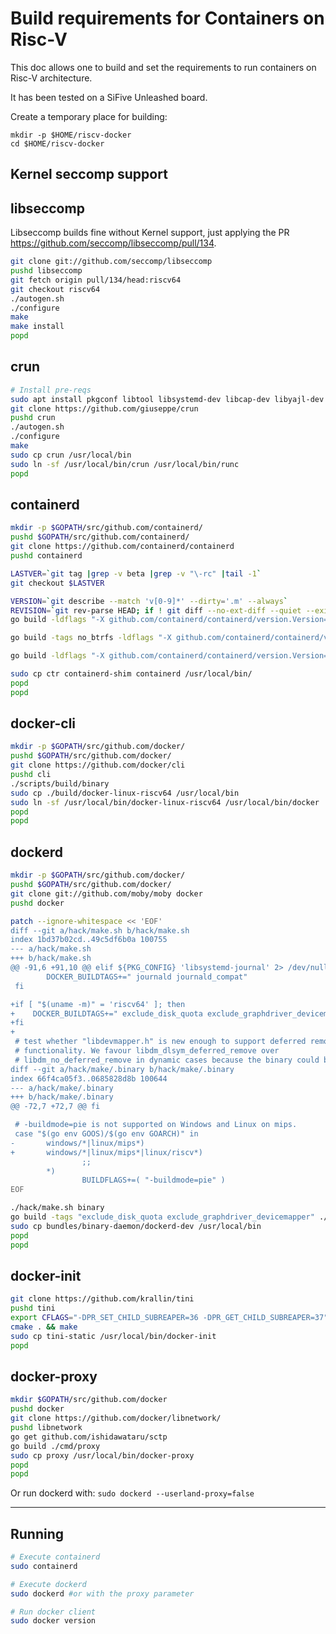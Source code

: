 # Build requirements for Containers on Risc-V

This doc allows one to build and set the requirements to run containers on Risc-V architecture.

It has been tested on a SiFive Unleashed board.

Create a temporary place for building:

```
mkdir -p $HOME/riscv-docker
cd $HOME/riscv-docker
```

## Kernel seccomp support

## libseccomp

Libseccomp builds fine without Kernel support, just applying the PR https://github.com/seccomp/libseccomp/pull/134.

```bash
git clone git://github.com/seccomp/libseccomp
pushd libseccomp
git fetch origin pull/134/head:riscv64
git checkout riscv64
./autogen.sh
./configure
make
make install
popd
```

## crun

```bash
# Install pre-reqs
sudo apt install pkgconf libtool libsystemd-dev libcap-dev libyajl-dev libselinux1-dev go-md2man libtool
git clone https://github.com/giuseppe/crun
pushd crun
./autogen.sh
./configure
make
sudo cp crun /usr/local/bin
sudo ln -sf /usr/local/bin/crun /usr/local/bin/runc
popd
```

## containerd

```bash
mkdir -p $GOPATH/src/github.com/containerd/
pushd $GOPATH/src/github.com/containerd/
git clone https://github.com/containerd/containerd
pushd containerd

LASTVER=`git tag |grep -v beta |grep -v "\-rc" |tail -1`
git checkout $LASTVER

VERSION=`git describe --match 'v[0-9]*' --dirty='.m' --always`
REVISION=`git rev-parse HEAD; if ! git diff --no-ext-diff --quiet --exit-code; then echo .m; fi`
go build -ldflags "-X github.com/containerd/containerd/version.Version=$VERSION -X github.com/containerd/containerd/version.Revision=$REVISION -X github.com/containerd/containerd/version.Package=./cmd/ctr -s -w" ./cmd/ctr

go build -tags no_btrfs -ldflags "-X github.com/containerd/containerd/version.Version=$VERSION -X github.com/containerd/containerd/version.Revision=$REVISION -X github.com/containerd/containerd/version.Package=./cmd/containerd -s -w" ./cmd/containerd

go build -ldflags "-X github.com/containerd/containerd/version.Version=$VERSION -X github.com/containerd/containerd/version.Revision=$REVISION -X github.com/containerd/containerd/version.Package=./cmd/containerd-shim -extldflags "-static" -s -w" ./cmd/containerd-shim

sudo cp ctr containerd-shim containerd /usr/local/bin/
popd
popd
```

## docker-cli

```bash
mkdir -p $GOPATH/src/github.com/docker/
pushd $GOPATH/src/github.com/docker/
git clone https://github.com/docker/cli
pushd cli
./scripts/build/binary
sudo cp ./build/docker-linux-riscv64 /usr/local/bin
sudo ln -sf /usr/local/bin/docker-linux-riscv64 /usr/local/bin/docker
popd
popd
```

## dockerd

```bash
mkdir -p $GOPATH/src/github.com/docker/
pushd $GOPATH/src/github.com/docker/
git clone git://github.com/moby/moby docker
pushd docker

patch --ignore-whitespace << 'EOF'
diff --git a/hack/make.sh b/hack/make.sh
index 1bd37b02cd..49c5df6b0a 100755
--- a/hack/make.sh
+++ b/hack/make.sh
@@ -91,6 +91,10 @@ elif ${PKG_CONFIG} 'libsystemd-journal' 2> /dev/null ; then
        DOCKER_BUILDTAGS+=" journald journald_compat"
 fi

+if [ "$(uname -m)" = 'riscv64' ]; then
+    DOCKER_BUILDTAGS+=" exclude_disk_quota exclude_graphdriver_devicemapper"
+fi
+
 # test whether "libdevmapper.h" is new enough to support deferred remove
 # functionality. We favour libdm_dlsym_deferred_remove over
 # libdm_no_deferred_remove in dynamic cases because the binary could be shipped
diff --git a/hack/make/.binary b/hack/make/.binary
index 66f4ca05f3..0685828d8b 100644
--- a/hack/make/.binary
+++ b/hack/make/.binary
@@ -72,7 +72,7 @@ fi

 # -buildmode=pie is not supported on Windows and Linux on mips.
 case "$(go env GOOS)/$(go env GOARCH)" in
-       windows/*|linux/mips*)
+       windows/*|linux/mips*|linux/riscv*)
                ;;
        *)
                BUILDFLAGS+=( "-buildmode=pie" )
EOF

./hack/make.sh binary
go build -tags "exclude_disk_quota exclude_graphdriver_devicemapper" ./cmd/dockerd/
sudo cp bundles/binary-daemon/dockerd-dev /usr/local/bin
popd
popd
```

## docker-init

```bash
git clone https://github.com/krallin/tini
pushd tini
export CFLAGS="-DPR_SET_CHILD_SUBREAPER=36 -DPR_GET_CHILD_SUBREAPER=37"
cmake . && make
sudo cp tini-static /usr/local/bin/docker-init
popd
```

## docker-proxy

```bash
mkdir $GOPATH/src/github.com/docker
pushd docker
git clone https://github.com/docker/libnetwork/
pushd libnetwork
go get github.com/ishidawataru/sctp
go build ./cmd/proxy
sudo cp proxy /usr/local/bin/docker-proxy
popd
popd
```

Or run dockerd with: `sudo dockerd --userland-proxy=false`

--------------------------------------------------------------------------------

## Running

```bash
# Execute containerd
sudo containerd

# Execute dockerd
sudo dockerd #or with the proxy parameter

# Run docker client
sudo docker version
```

